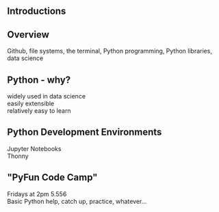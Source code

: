 ## Introductions

## Overview
Github, file systems, the terminal, Python programming, Python libraries, data science

## Python - why?
widely used in data science  
easily extensible  
relatively easy to learn  

## Python Development Environments 
Jupyter Notebooks  
Thonny

## "PyFun Code Camp"
Fridays at 2pm 5.556  
Basic Python help, catch up, practice, whatever...
